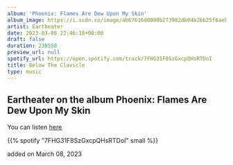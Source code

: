 ```yaml
---
album: 'Phoenix: Flames Are Dew Upon My Skin'
album_image: https://i.scdn.co/image/ab67616d0000b273982db04b2bb25f6aeba8f883
artist: Eartheater
date: 2023-03-08 22:46:18+00:00
draft: false
duration: 238558
preview_url: null
spotify_url: https://open.spotify.com/track/7FHG31F8SzGxcpQHsRTDoI
title: Below The Clavicle
type: music
---
```



## Eartheater on the album Phoenix: Flames Are Dew Upon My Skin

You can listen [here](https://open.spotify.com/track/7FHG31F8SzGxcpQHsRTDoI)

{{% spotify "7FHG31F8SzGxcpQHsRTDoI" small %}}

added on March 08, 2023